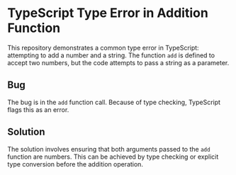 # TypeScript Type Error in Addition Function

This repository demonstrates a common type error in TypeScript: attempting to add a number and a string. The function `add` is defined to accept two numbers, but the code attempts to pass a string as a parameter.

## Bug

The bug is in the `add` function call.  Because of type checking, TypeScript flags this as an error.

## Solution

The solution involves ensuring that both arguments passed to the `add` function are numbers. This can be achieved by type checking or explicit type conversion before the addition operation.